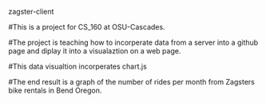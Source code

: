 zagster-client

#This is a project for CS_160 at OSU-Cascades.

#The project is teaching how to incorperate data from a server into a github page and diplay it into a visualaztion on a web page. 

#This data visualtion incorperates chart.js

#The end result is a graph of the number of rides per month from Zagsters bike rentals in Bend Oregon. 